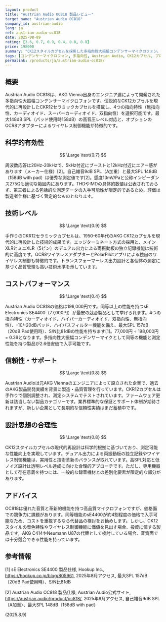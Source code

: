```yaml
---
layout: product
title: "Austrian Audio OC818 製品レビュー"
target_name: "Austrian Audio OC818"
company_id: austrian-audio
lang: ja
ref: austrian-audio-oc818
date: 2025-08-09
rating: [3.6, 0.7, 0.9, 0.4, 0.8, 0.8]
price: 198000
summary: "CK12スタイルカプセルを採用した多指向性大振幅コンデンサーマイクロフォン。優れた音質と革新的なワイヤレス制御機能を持つが、価格競争力に課題がある。"
tags: [コンデンサーマイクロフォン, 多指向性, Austrian Audio, CK12カプセル, プロ用機材]
permalink: /products/ja/austrian-audio-oc818/
---
```


## 概要

Austrian Audio OC818は、AKG Vienna出身のエンジニア達によって開発された多指向性大振幅コンデンサーマイクロフォンです。伝説的なCK12カプセルを現代的に再設計したCKR12セラミックカプセルを搭載し、4つの指向特性（無指向性、カーディオイド、スーパーカーディオイド、双指向性）を選択可能です。最大148dB SPL（パッド使用時158dB）の高音圧レベル対応と、オプションのOCR8アダプターによるワイヤレス制御機能が特徴的です。

## 科学的有効性

$$ \Large \text{0.7} $$

周波数応答は20Hz-20kHzで、5kHz付近にブーストと12kHz付近にエアー感があります（メーカー仕様）[2]。自己雑音9dB SPL（A加重）と最大SPL 148dB（158dB with pad）は優秀な測定値です[2]。感度13mV/Paと公称インピーダンス275Ωも適切な範囲内にあります。THDやIMDの具体的数値は公表されておらず、第三者による包括的な測定データの入手可能性が限定的であるため、評価は製造者仕様に基づく暫定的なものとなります。

## 技術レベル

$$ \Large \text{0.9} $$

手作りのCKR12セラミックカプセルは、1950-60年代のAKG CK12カプセルを現代的に再設計した技術的成果です。エッジターミネート方式の採用と、メインXLRとミニXLR（5ピン）のデュアル出力による両振動板の独立記録機能は技術的に高度です。OCR8ワイヤレスアダプターとPolarPilotアプリによる独自のワイヤレス制御も特徴的です。トランスフォーマーレス出力設計と各個体の測定に基づく品質管理も高い技術水準を示しています。

## コストパフォーマンス

$$ \Large \text{0.4} $$

Austrian Audio OC818の価格は198,000円です。同等以上の性能を持つsE Electronics SE4400（77,000円）が最安の競合製品として挙げられます。4つの指向特性（カーディオイド、ハイパーカーディオイド、双指向性、無指向性）、-10/-20dBパッド、ハイパスフィルター機能を備え、最大SPL 157dB（20dB Pad使用時）、S/N比81dBの性能を持ちます[1]。77,000円 ÷ 198,000円 = 0.39となります。多指向性大振幅コンデンサーマイクとして同等の機能と測定性能を持つ製品が2.6倍安価で入手可能です。

## 信頼性・サポート

$$ \Large \text{0.8} $$

Austrian Audioは元AKG Viennaのエンジニアによって設立された企業で、過去のAKG製品開発実績を背景に製造・品質管理を行っています。CKR12カプセルは手作りで個別調整され、測定システムでテストされています。ファームウェア更新は該当しない製品カテゴリーです。業界標準的な保証とサポート体制が期待されますが、新しい企業として長期的な信頼性実績はまだ蓄積中です。

## 設計思想の合理性

$$ \Large \text{0.8} $$

CK12スタイルカプセルの現代的再設計は科学的根拠に基づいており、測定可能な性能向上を実現しています。デュアル出力による両振動板の独立記録やワイヤレス制御機能は、実用性と技術革新のバランスが取れています。高SPL対応と低ノイズ設計は透明レベル達成に向けた合理的アプローチです。ただし、専用機器として存在意義を持つには、一般的な録音機材との差別化要素が限定的な部分があります。

## アドバイス

OC818は優れた音質と革新的機能を持つ高品質マイクロフォンですが、価格面での競争力に課題があります。同等機能のsE4400が約4割程度の価格で入手可能なため、コストを重視するなら代替品の検討をお勧めします。しかし、CK12スタイルの音色特性やワイヤレス制御機能に価値を見出す場合、投資に値する製品です。AKG C414やNeumann U87の代替として検討している場合、音質面では十分競合できる性能を持っています。

## 参考情報

[1] sE Electronics SE4400 製品仕様, Hookup Inc., https://hookup.co.jp/blog/805961, 2025年8月アクセス, 最大SPL 157dB（20dB Pad使用時）、S/N比81dB

[2] Austrian Audio OC818 製品仕様, Austrian Audio公式サイト, https://austrian.audio/product/oc818/, 2025年8月アクセス, 自己雑音9dB SPL（A加重）、最大SPL 148dB（158dB with pad）

(2025.8.9)